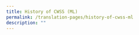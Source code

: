 ```yaml
---
title: History of CWSS (ML)
permalink: /translation-pages/history-of-cwss-ml
description: ""
---
```

